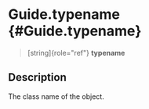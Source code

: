 Guide.typename {#Guide.typename}
==============

> [string]{role="ref"} **typename**

Description
-----------

The class name of the object.
